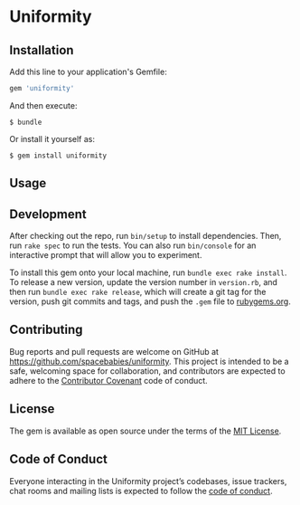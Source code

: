 # Uniformity


## Installation

Add this line to your application's Gemfile:

```ruby
gem 'uniformity'
```

And then execute:

    $ bundle

Or install it yourself as:

    $ gem install uniformity

## Usage


## Development

After checking out the repo, run `bin/setup` to install dependencies. Then, run `rake spec` to run the tests. You can also run `bin/console` for an interactive prompt that will allow you to experiment.

To install this gem onto your local machine, run `bundle exec rake install`. To release a new version, update the version number in `version.rb`, and then run `bundle exec rake release`, which will create a git tag for the version, push git commits and tags, and push the `.gem` file to [rubygems.org](https://rubygems.org).

## Contributing

Bug reports and pull requests are welcome on GitHub at https://github.com/spacebabies/uniformity. This project is intended to be a safe, welcoming space for collaboration, and contributors are expected to adhere to the [Contributor Covenant](http://contributor-covenant.org) code of conduct.

## License

The gem is available as open source under the terms of the [MIT License](https://opensource.org/licenses/MIT).

## Code of Conduct

Everyone interacting in the Uniformity project’s codebases, issue trackers, chat rooms and mailing lists is expected to follow the [code of conduct](https://github.com/spacebabies/uniformity/blob/master/CODE_OF_CONDUCT.md).
